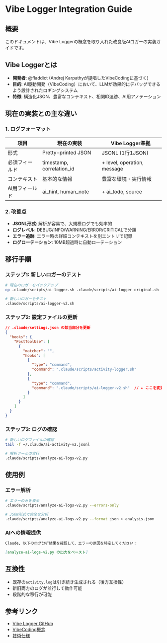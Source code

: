 # Vibe Logger Integration Guide

## 概要
このドキュメントは、Vibe Loggerの概念を取り入れた改良版AIロガーの実装ガイドです。

## Vibe Loggerとは
- **開発者**: @fladdict (Andrej Karpathyが提唱したVibeCodingに基づく)
- **目的**: AI駆動開発（VibeCoding）において、LLMが効果的にデバッグできるよう設計されたロギングシステム
- **特徴**: 構造化JSON、豊富なコンテキスト、相関ID追跡、AI用アノテーション

## 現在の実装との主な違い

### 1. ログフォーマット
| 項目 | 現在の実装 | Vibe Logger準拠 |
|------|------------|----------------|
| 形式 | Pretty-printed JSON | JSONL (1行1JSON) |
| 必須フィールド | timestamp, correlation_id | + level, operation, message |
| コンテキスト | 基本的な情報 | 豊富な環境・実行情報 |
| AI用フィールド | ai_hint, human_note | + ai_todo, source |

### 2. 改善点
- **JSONL形式**: 解析が容易で、大規模ログでも効率的
- **ログレベル**: DEBUG/INFO/WARNING/ERROR/CRITICALで分類
- **エラー追跡**: エラー時の詳細コンテキストを別エントリで記録
- **ログローテーション**: 10MB超過時に自動ローテーション

## 移行手順

### ステップ1: 新しいロガーのテスト
```bash
# 現在のロガーをバックアップ
cp .claude/scripts/ai-logger.sh .claude/scripts/ai-logger-original.sh

# 新しいロガーをテスト
.claude/scripts/ai-logger-v2.sh
```

### ステップ2: 設定ファイルの更新
```json
// .claude/settings.json の該当部分を更新
{
  "hooks": {
    "PostToolUse": [
      {
        "matcher": "",
        "hooks": [
          {
            "type": "command",
            "command": ".claude/scripts/activity-logger.sh"
          },
          {
            "type": "command",
            "command": ".claude/scripts/ai-logger-v2.sh"  // ← ここを変更
          }
        ]
      }
    ]
  }
}
```

### ステップ3: ログの確認
```bash
# 新しいログファイルの確認
tail -f ~/.claude/ai-activity-v2.jsonl

# 解析ツールの実行
.claude/scripts/analyze-ai-logs-v2.py
```

## 使用例

### エラー解析
```bash
# エラーのみを表示
.claude/scripts/analyze-ai-logs-v2.py --errors-only

# JSON形式で完全な分析
.claude/scripts/analyze-ai-logs-v2.py --format json > analysis.json
```

### AIへの情報提供
```markdown
Claude, 以下のログ分析結果を確認して、エラーの原因を特定してください：

[analyze-ai-logs-v2.py の出力をペースト]
```

## 互換性
- 既存の`activity.log`は引き続き生成される（後方互換性）
- 新旧両方のログが並行して動作可能
- 段階的な移行が可能

## 参考リンク
- [Vibe Logger GitHub](https://github.com/fladdict/vibe-logger)
- [VibeCoding概念](https://github.com/fladdict/vibe-logger/blob/main/docs/CONCEPT.md)
- [技術仕様](https://github.com/fladdict/vibe-logger/blob/main/docs/SPECIFICATION.md)